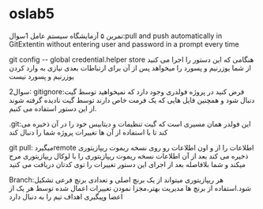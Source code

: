 # oslab5
تمرین ۵ آزمایشگاه سیستم عامل
1سوال:pull and push automatically in GitExtentin
without entering user and password in a prompt every time

git config -- global credential.helper store
هنگامی که این دستور را اجرا می کنید از شما یوزرنیم و پسورد را میخواهد 
پس از آن برای ارتباطات بعدی نیازی به وارد کردن یوزرنیم و پسورد نیست 

سوال2:
gitignore:فرض کنید در پروژه فولدری وجود دارد که نمیخواهید توسط 
گیت دنبال شود و همچنین فایل هایی که یک فرمت خاص دارند توسط گیت 
نادیده گرفته شوند از این دستور استفاده می کنیم.

.git:این فولدر همان مسیری است که گیت تنظیمات و دیتابیس خود را در 
آن ذخیره می کند تا با استفاده از آن ها تغییرات پروژه شما را دنبال کند

 git pull:  میگیردremote اطلاعات را از 
و اون اطلاعات رو روی نسخه ریموت ریپازیتوری ذخیره می کند بعد از آن 
اطلاعات نسخه ریموت ریپازیتوری را با لوکال ریپازیتوری مرج میکند و شما 
بلافاصله بعد از اجرای این دستور تغییرات را توی کدتان دریافت می کنید

Branch:هر ریپازیتوری میتواند از یک برنچ اصلی و تعدادی برنچ فرعی 
تشکیل شود.استفاده از برنچ ها مدیریت بهتر،مجزا نمودن تغییرات اعمال شده 
توسط هر یک از اعضا وپیگیری اهداف تیم را به دنبال دارد

